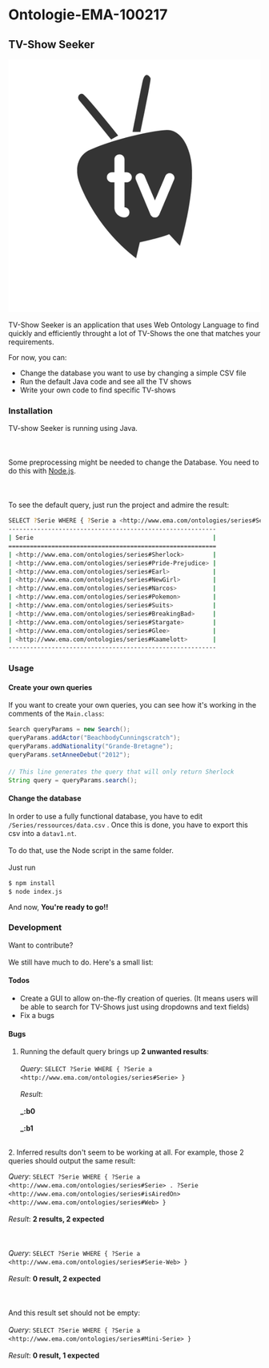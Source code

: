 # Ontologie-EMA-100217
## TV-Show Seeker

[![LogoTVShow](https://github.com/DavAnaton/Ontologie-EMA-100217/raw/master/Docs/logo.png)]()

TV-Show Seeker is an application that uses Web Ontology Language to find quickly and efficiently throught a lot of TV-Shows the one that matches your requirements.

For now, you can:
- Change the database you want to use by changing a simple CSV file
- Run the default Java code and see all the TV shows
- Write your own code to find specific TV-shows


### Installation

TV-show Seeker is running using Java.</br>  
</br>  
Some preprocessing might be needed to change the Database. You need to do this with [Node.js](https://nodejs.org/).</br>  
</br>  
To see the default query, just run the project and admire the result:

```sh
SELECT ?Serie WHERE { ?Serie a <http://www.ema.com/ontologies/series#Serie> }
----------------------------------------------------------
| Serie                                                  |
==========================================================
| <http://www.ema.com/ontologies/series#Sherlock>        |
| <http://www.ema.com/ontologies/series#Pride-Prejudice> |
| <http://www.ema.com/ontologies/series#Earl>            |
| <http://www.ema.com/ontologies/series#NewGirl>         |
| <http://www.ema.com/ontologies/series#Narcos>          |
| <http://www.ema.com/ontologies/series#Pokemon>         |
| <http://www.ema.com/ontologies/series#Suits>           |
| <http://www.ema.com/ontologies/series#BreakingBad>     |
| <http://www.ema.com/ontologies/series#Stargate>        |
| <http://www.ema.com/ontologies/series#Glee>            |
| <http://www.ema.com/ontologies/series#Kaamelott>       |
----------------------------------------------------------
```

### Usage
#### Create your own queries
If you want to create your own queries, you can see how it's working in the comments of the ```Main.class```:

```java
Search queryParams = new Search();
queryParams.addActor("BeachbodyCunningscratch");
queryParams.addNationality("Grande-Bretagne");
queryParams.setAnneeDebut("2012");

// This line generates the query that will only return Sherlock 
String query = queryParams.search();
```

#### Change the database
In order to use a fully functional database, you have to edit ```/Series/ressources/data.csv``` . Once this is done, you have to export this csv into a ```datav1.nt```. </br>  
To do that, use the Node script in the same folder. </br>  
Just run
```sh
$ npm install
$ node index.js
```
And now, **You're ready to go!!**
### Development

Want to contribute?</br>  
We still have much to do. Here's a small list:
#### Todos

- Create a GUI to allow on-the-fly creation of queries. (It means users will be able to search for TV-Shows just using dropdowns and text fields)
- Fix a bugs

#### Bugs

1. Running the default query brings up **2 unwanted results**:</br>  
*Query*: `SELECT ?Serie WHERE { ?Serie a <http://www.ema.com/ontologies/series#Serie> }`</br>  
*Result*:</br>  
**_:b0**</br>  
**_:b1**</br>  
</br>  
2. Inferred results don't seem to be working at all. For example, those 2 queries should output the same result:</br>  

*Query*: `SELECT ?Serie WHERE { ?Serie a <http://www.ema.com/ontologies/series#Serie> . ?Serie <http://www.ema.com/ontologies/series#isAiredOn> <http://www.ema.com/ontologies/series#Web> }`</br>  
*Result*: **2 results, 2 expected**</br>  
</br>  
*Query*: `SELECT ?Serie WHERE { ?Serie a <http://www.ema.com/ontologies/series#Serie-Web> }`</br>  
*Result*: **0 result, 2 expected**</br>  
</br>  
And this result set should not be empty:</br>  
*Query*: `SELECT ?Serie WHERE { ?Serie a <http://www.ema.com/ontologies/series#Mini-Serie> }`</br>  
*Result*: **0 result, 1 expected**</br>  
